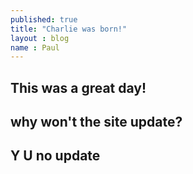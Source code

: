 ```yaml
---
published: true
title: "Charlie was born!"
layout : blog
name : Paul
---
```

## This was a great day!

## why won't the site update?

<h2>Y U no <span>update</span></h2>
